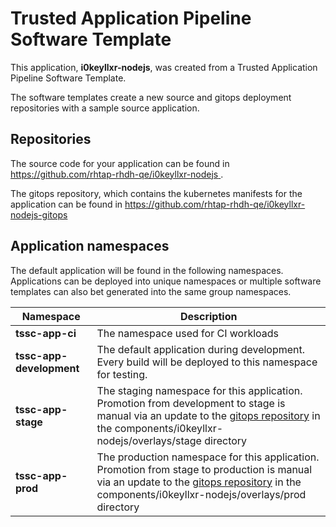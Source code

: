 # Trusted Application Pipeline Software Template

This application, **i0keyllxr-nodejs**, was created from a Trusted Application Pipeline Software Template.

The software templates create a new source and gitops deployment repositories with a sample source application. 

## Repositories

The source code for your application can be found in [https://github.com/rhtap-rhdh-qe/i0keyllxr-nodejs ](https://github.com/rhtap-rhdh-qe/i0keyllxr-nodejs ).
 
The gitops repository, which contains the kubernetes manifests for the application can be found in 
[https://github.com/rhtap-rhdh-qe/i0keyllxr-nodejs-gitops ](https://github.com/rhtap-rhdh-qe/i0keyllxr-nodejs-gitops ) 

## Application namespaces 

The default application will be found in the following namespaces. Applications can be deployed into unique namespaces or multiple software templates can also bet generated into the same group namespaces.  

|  Namespace   |  Description   |  
| -------- | -------- |
| **tssc-app-ci** | The namespace used for CI workloads |
| **tssc-app-development** | The default application during development. Every build will be deployed to this namespace for testing. |
| **tssc-app-stage** | The staging namespace for this application. Promotion from development to stage is manual via an update to the [gitops repository](https://github.com/rhtap-rhdh-qe/i0keyllxr-nodejs-gitops ) in the components/i0keyllxr-nodejs/overlays/stage directory |
| **tssc-app-prod** | The production namespace for this application. Promotion from stage to production is manual via an update to the [gitops repository](https://github.com/rhtap-rhdh-qe/i0keyllxr-nodejs-gitops ) in the components/i0keyllxr-nodejs/overlays/prod directory |
